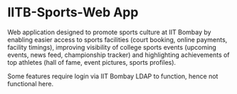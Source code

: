# IITB-Sports-Web App

Web application designed to promote sports culture at IIT Bombay by enabling easier access to sports facilities (court booking, online payments, facility timings), improving visibility of college sports events (upcoming events, news feed, championship tracker) and highlighting achievements of top athletes (hall of fame, event pictures, sports profiles).

Some features require login via IIT Bombay LDAP to function, hence not functional here.

